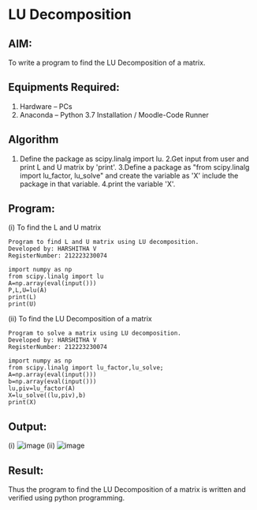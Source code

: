 # LU Decomposition 

## AIM:
To write a program to find the LU Decomposition of a matrix.

## Equipments Required:
1. Hardware – PCs
2. Anaconda – Python 3.7 Installation / Moodle-Code Runner

## Algorithm
1. Define the package as scipy.linalg import lu.
2.Get input from user and print L and U matrix by 'print'.
3.Define a package as "from scipy.linalg import lu_factor, lu_solve" and create the variable as 'X' include the package in that variable.
4.print the variable 'X'.

## Program:
(i) To find the L and U matrix
```
Program to find L and U matrix using LU decomposition.
Developed by: HARSHITHA V
RegisterNumber: 212223230074
```
```
import numpy as np
from scipy.linalg import lu
A=np.array(eval(input()))
P,L,U=lu(A)
print(L)
print(U)
```
(ii) To find the LU Decomposition of a matrix
```
Program to solve a matrix using LU decomposition.
Developed by: HARSHITHA V
RegisterNumber: 212223230074
```
```
import numpy as np
from scipy.linalg import lu_factor,lu_solve;
A=np.array(eval(input()))
b=np.array(eval(input()))
lu,piv=lu_factor(A)
X=lu_solve((lu,piv),b)
print(X)
```

## Output:
(i) ![image](https://github.com/user-attachments/assets/bcdf2dfb-8408-4889-b8ad-c7b396deb00f)
(ii) ![image](https://github.com/user-attachments/assets/ea3c685c-89b8-4c74-8dcf-4e9ae5dc8434)


## Result:
Thus the program to find the LU Decomposition of a matrix is written and verified using python programming.

